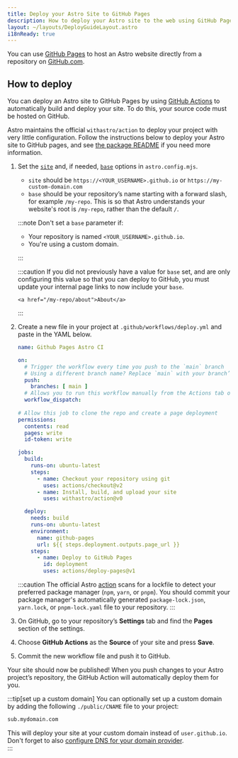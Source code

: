 ```yaml
---
title: Deploy your Astro Site to GitHub Pages
description: How to deploy your Astro site to the web using GitHub Pages.
layout: ~/layouts/DeployGuideLayout.astro
i18nReady: true
---
```


You can use [GitHub Pages](https://pages.github.com/) to host an Astro website directly from a repository on [GitHub.com](https://github.com/).

## How to deploy

You can deploy an Astro site to GitHub Pages by using [GitHub Actions](https://github.com/features/actions) to automatically build and deploy your site. To do this, your source code must be hosted on GitHub.

Astro maintains the official `withastro/action` to deploy your project with very little configuration. Follow the instructions below to deploy your Astro site to GitHub pages, and see [the package README](https://github.com/withastro/action) if you need more information.

1. Set the [`site`](/en/reference/configuration-reference/#site) and, if needed, [`base`](/en/reference/configuration-reference/#base) options in `astro.config.mjs`.
    - `site` should be `https://<YOUR_USERNAME>.github.io` or `https://my-custom-domain.com`
    - `base` should be your repository’s name starting with a forward slash, for example `/my-repo`. This is so that Astro understands your website's root is `/my-repo`, rather than the default `/`.
    
    :::note
    Don't set a `base` parameter if:

    - Your repository is named `<YOUR_USERNAME>.github.io`.
    - You're using a custom domain.

    :::

    :::caution
        If you did not previously have a value for `base` set, and are only configuring this value so that you can deploy to GitHub, you must update your internal page links to now include your `base`.

    ```astro
    <a href="/my-repo/about">About</a>
    ```
    :::

2. Create a new file in your project at `.github/workflows/deploy.yml` and paste in the YAML below.

    ```yaml title="deploy.yml"
    name: Github Pages Astro CI

    on:
      # Trigger the workflow every time you push to the `main` branch
      # Using a different branch name? Replace `main` with your branch’s name
      push:
        branches: [ main ]
      # Allows you to run this workflow manually from the Actions tab on GitHub.
      workflow_dispatch:
      
    # Allow this job to clone the repo and create a page deployment
    permissions:
      contents: read
      pages: write
      id-token: write

    jobs:
      build:
        runs-on: ubuntu-latest
        steps:
          - name: Checkout your repository using git
            uses: actions/checkout@v2          
          - name: Install, build, and upload your site
            uses: withastro/action@v0

      deploy:
        needs: build
        runs-on: ubuntu-latest
        environment:
          name: github-pages
          url: ${{ steps.deployment.outputs.page_url }}
        steps:
          - name: Deploy to GitHub Pages
            id: deployment
            uses: actions/deploy-pages@v1
    ```
    
    :::caution
    The official Astro [action](https://github.com/withastro/action) scans for a lockfile to detect your preferred package manager (`npm`, `yarn`, or `pnpm`). You should commit your package manager's automatically generated `package-lock.json`, `yarn.lock`, or `pnpm-lock.yaml` file to your repository.
    :::

3. On GitHub, go to your repository’s **Settings** tab and find the **Pages** section of the settings.

4. Choose **GitHub Actions** as the **Source** of your site and press **Save**.  

5. Commit the new workflow file and push it to GitHub.  

  
Your site should now be published! When you push changes to your Astro project’s repository, the GitHub Action will automatically deploy them for you.

:::tip[set up a custom domain]
You can optionally set up a custom domain by adding the following `./public/CNAME` file to your project: 

```txt title="public/CNAME"
sub.mydomain.com
```

This will deploy your site at your custom domain instead of `user.github.io`. Don't forget to also [configure DNS for your domain provider](https://docs.github.com/en/pages/configuring-a-custom-domain-for-your-github-pages-site/managing-a-custom-domain-for-your-github-pages-site#configuring-a-subdomain).   
:::
